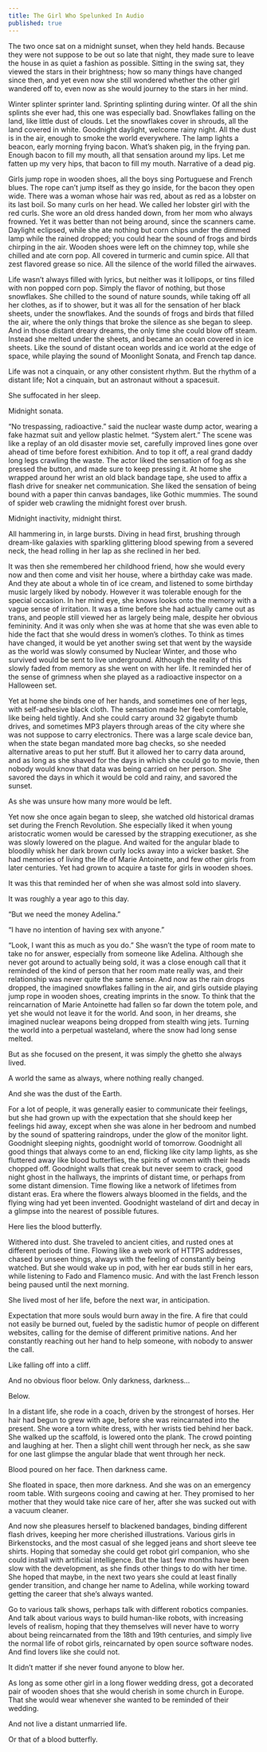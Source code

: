 ```yaml
---
title: The Girl Who Spelunked In Audio
published: true
---
```

The two once sat on a midnight sunset, when they held hands. Because they were not suppose to be out so late that night, they made sure to leave the house in as quiet a fashion as possible. Sitting in the swing sat, they viewed the stars in their brightness; how so many things have changed since then, and yet even now she still wondered whether the other girl wandered off to, even now as she would journey to the stars in her mind.

Winter splinter sprinter land. Sprinting splinting during winter. Of all the shin splints she ever had, this one was especially bad. Snowflakes falling on the land, like little dust of clouds. Let the snowflakes cover in shrouds, all the land covered in white. Goodnight daylight, welcome rainy night. All the dust is in the air, enough to smoke the world everywhere. The lamp lights a beacon, early morning frying bacon. What’s shaken pig, in the frying pan. Enough bacon to fill my mouth, all that sensation around my lips. Let me fatten up my very hips, that bacon to fill my mouth. Narrative of a dead pig.

Girls jump rope in wooden shoes, all the boys sing Portuguese and French blues. The rope can’t jump itself as they go inside, for the bacon they open wide. There was a woman whose hair was red, about as red as a lobster on its last boil. So many curls on her head. We called her lobster girl with the red curls. She wore an old dress handed down, from her mom who always frowned. Yet it was better than not being around, since the scanners came. Daylight eclipsed, while she ate nothing but corn chips under the dimmed lamp while the rained dropped; you could hear the sound of frogs and birds chirping in the air. Wooden shoes were left on the chimney top, while she chilled and ate corn pop. All covered in turmeric and cumin spice. All that zest flavored grease so nice. All the silence of the world filled the airwaves.

Life wasn’t always filled with lyrics, but neither was it lollipops, or tins filled with non popped corn pop. Simply the flavor of nothing, but those snowflakes. She chilled to the sound of nature sounds, while taking off all her clothes, as if to shower, but it was all for the sensation of her black sheets, under the snowflakes. And the sounds of frogs and birds that filled the air, where the only things that broke the silence as she began to sleep. And in those distant dreary dreams, the only time she could blow off steam. Instead she melted under the sheets, and became an ocean covered in ice sheets. Like the sound of distant ocean worlds and ice world at the edge of space, while playing the sound of Moonlight Sonata, and French tap dance.

Life was not a cinquain, or any other consistent rhythm. But the rhythm of a distant life; Not a cinquain, but an astronaut without a spacesuit.

She suffocated in her sleep.

Midnight sonata.

“No trespassing, radioactive.” said the nuclear waste dump actor, wearing a fake hazmat suit and yellow plastic helmet. “System alert.” The scene was like a replay of an old disaster movie set, carefully improved lines gone over ahead of time before forest exhibition. And to top it off, a real grand daddy long legs crawling the waste. The actor liked the sensation of fog as she pressed the button, and made sure to keep pressing it. At home she wrapped around her wrist an old black bandage tape, she used to affix a flash drive for sneaker net communication. She liked the sensation of being bound with a paper thin canvas bandages, like Gothic mummies. The sound of spider web crawling the midnight forest over brush.

Midnight inactivity, midnight thirst.

All hammering in, in large bursts. Diving in head first, brushing through dream-like galaxies with sparkling glittering blood spewing from a severed neck, the head rolling in her lap as she reclined in her bed.

It was then she remembered her childhood friend, how she would every now and then come and visit her house, where a birthday cake was made. And they ate about a whole tin of ice cream, and listened to some birthday music largely liked by nobody. However it was tolerable enough for the special occasion. In her mind eye, she knows looks onto the memory with a vague sense of irritation. It was a time before she had actually came out as trans, and people still viewed her as largely being male, despite her obvious femininity. And it was only when she was at home that she was even able to hide the fact that she would dress in women’s clothes. To think as times have changed, it would be yet another swing set that went by the wayside as the world was slowly consumed by Nuclear Winter, and those who survived would be sent to live underground. Although the reality of this slowly faded from memory as she went on with her life. It reminded her of the sense of grimness when she played as a radioactive inspector on a Halloween set.

Yet at home she binds one of her hands, and sometimes one of her legs, with self-adhesive black cloth. The sensation made her feel comfortable, like being held tightly. And she could carry around 32 gigabyte thumb drives, and sometimes MP3 players through areas of the city where she was not suppose to carry electronics. There was a large scale device ban, when the state began mandated more bag checks, so she needed alternative areas to put her stuff. But it allowed her to carry data around, and as long as she shaved for the days in which she could go to movie, then nobody would know that data was being carried on her person. She savored the days in which it would be cold and rainy, and savored the sunset.

As she was unsure how many more would be left.

Yet now she once again began to sleep, she watched old historical dramas set during the French Revolution. She especially liked it when young aristocratic women would be caressed by the strapping executioner, as she was slowly lowered on the plague. And waited for the angular blade to bloodily whisk her dark brown curly locks away into a wicker basket. She had memories of living the life of Marie Antoinette, and few other girls from later centuries. Yet had grown to acquire a taste for girls in wooden shoes.

It was this that reminded her of when she was almost sold into slavery.

It was roughly a year ago to this day.

“But we need the money Adelina.”

“I have no intention of having sex with anyone.”

“Look, I want this as much as you do.” She wasn’t the type of room mate to take no for answer, especially from someone like Adelina. Although she never got around to actually being sold, it was a close enough call that it reminded of the kind of person that her room mate really was, and their relationship was never quite the same sense. And now as the rain drops dropped, the imagined snowflakes falling in the air, and girls outside playing jump rope in wooden shoes, creating imprints in the snow. To think that the reincarnation of Marie Antoinette had fallen so far down the totem pole, and yet she would not leave it for the world. And soon, in her dreams, she imagined nuclear weapons being dropped from stealth wing jets. Turning the world into a perpetual wasteland, where the snow had long sense melted.

But as she focused on the present, it was simply the ghetto she always lived.

A world the same as always, where nothing really changed.

And she was the dust of the Earth.

For a lot of people, it was generally easier to communicate their feelings, but she had grown up with the expectation that she should keep her feelings hid away, except when she was alone in her bedroom and numbed by the sound of spattering raindrops, under the glow of the monitor light. Goodnight sleeping nights, goodnight world of tomorrow. Goodnight all good things that always come to an end, flicking like city lamp lights, as she fluttered away like blood butterflies, the spirits of women with their heads chopped off. Goodnight walls that creak but never seem to crack, good night ghost in the hallways, the imprints of distant time, or perhaps from some distant dimension. Time flowing like a network of lifetimes from distant eras. Era where the flowers always bloomed in the fields, and the flying wing had yet been invented. Goodnight wasteland of dirt and decay in a glimpse into the nearest of possible futures.

Here lies the blood butterfly.

Withered into dust. She traveled to ancient cities, and rusted ones at different periods of time. Flowing like a web work of HTTPS addresses, chased by unseen things, always with the feeling of constantly being watched. But she would wake up in pod, with her ear buds still in her ears, while listening to Fado and Flamenco music. And with the last French lesson being paused until the next morning.

She lived most of her life, before the next war, in anticipation.

Expectation that more souls would burn away in the fire. A fire that could not easily be burned out, fueled by the sadistic humor of people on different websites, calling for the demise of different primitive nations. And her constantly reaching out her hand to help someone, with nobody to answer the call.

Like falling off into a cliff.

And no obvious floor below. Only darkness, darkness...

Below.

In a distant life, she rode in a coach, driven by the strongest of horses. Her hair had begun to grew with age, before she was reincarnated into the present. She wore a torn white dress, with her wrists tied behind her back. She walked up the scaffold, is lowered onto the plank. The crowd pointing and laughing at her. Then a slight chill went through her neck, as she saw for one last glimpse the angular blade that went through her neck.

Blood poured on her face. Then darkness came.

She floated in space, then more darkness. And she was on an emergency room table. With surgeons cooing and cawing at her. They promised to her mother that they would take nice care of her, after she was sucked out with a vacuum cleaner.

And now she pleasures herself to blackened bandages, binding different flash drives, keeping her more cherished illustrations. Various girls in Birkenstocks, and the most casual of she legged jeans and short sleeve tee shirts. Hoping that someday she could get robot girl companion, who she could install with artificial intelligence. But the last few months have been slow with the development, as she finds other things to do with her time. She hoped that maybe, in the next two years she could at least finally gender transition, and change her name to Adelina, while working toward getting the career that she’s always wanted.

Go to various talk shows, perhaps talk with different robotics companies. And talk about various ways to build human-like robots, with increasing levels of realism, hoping that they themselves will never have to worry about being reincarnated from the 18th and 19th centuries, and simply live the normal life of robot girls, reincarnated by open source software nodes. And find lovers like she could not.

It didn’t matter if she never found anyone to blow her.

As long as some other girl in a long flower wedding dress, got a decorated pair of wooden shoes that she would cherish in some church in Europe. That she would wear whenever she wanted to be reminded of their wedding.

And not live a distant unmarried life.

Or that of a blood butterfly.
